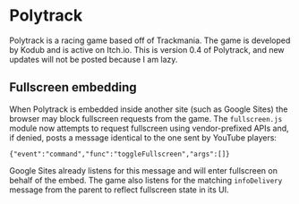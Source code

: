 # Polytrack
Polytrack is a racing game based off of Trackmania. The game is developed by Kodub and is active on Itch.io. This is version 0.4 of Polytrack, and new updates will not be posted because I am lazy.

## Fullscreen embedding

When Polytrack is embedded inside another site (such as Google Sites) the browser may block fullscreen requests from the game. The `fullscreen.js` module now attempts to request fullscreen using vendor-prefixed APIs and, if denied, posts a message identical to the one sent by YouTube players:

```
{"event":"command","func":"toggleFullscreen","args":[]}
```

Google Sites already listens for this message and will enter fullscreen on behalf of the embed. The game also listens for the matching `infoDelivery` message from the parent to reflect fullscreen state in its UI.
